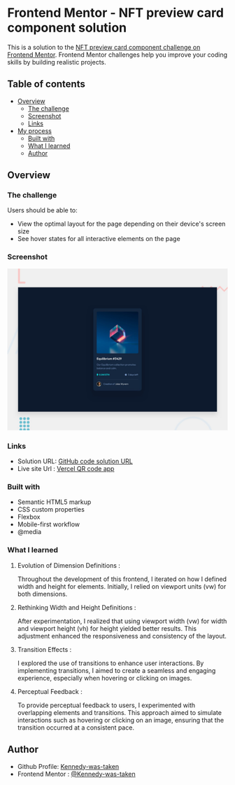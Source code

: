 # Frontend Mentor - NFT preview card component solution

This is a solution to the [NFT preview card component challenge on Frontend Mentor](https://www.frontendmentor.io/challenges/nft-preview-card-component-SbdUL_w0U). Frontend Mentor challenges help you improve your coding skills by building realistic projects. 

## Table of contents

- [Overview](#overview)
  - [The challenge](#the-challenge)
  - [Screenshot](#screenshot)
  - [Links](#links)
- [My process](#my-process)
  - [Built with](#built-with)
  - [What I learned](#what-i-learned)
  - [Author](#author)

## Overview

### The challenge

Users should be able to:

- View the optimal layout for the page depending on their device's screen size
- See hover states for all interactive elements on the page

### Screenshot
  
   ![Full screen](./src/assets/content-images/desktop-preview.jpg)

### Links

- Solution URL: [GitHub code solution URL](https://github.com/Kennedy-was-taken/landing-page-with-single-introductory)
- Live site Url : [Vercel QR code app](https://nft-preview-card-component-main-silk.vercel.app)


### Built with

- Semantic HTML5 markup
- CSS custom properties
- Flexbox
- Mobile-first workflow
- @media

### What I learned

1. Evolution of Dimension Definitions : 

    Throughout the development of this frontend, I iterated on how I defined width and height for elements. Initially, I relied on viewport units (vw) for both dimensions.

2. Rethinking Width and Height Definitions : 

    After experimentation, I realized that using viewport width (vw) for width and viewport height (vh) for height yielded better results. This adjustment enhanced the responsiveness and consistency of the layout.

3. Transition Effects : 

    I explored the use of transitions to enhance user interactions. By implementing transitions, I aimed to create a seamless and engaging experience, especially when hovering or clicking on images.

4. Perceptual Feedback : 

    To provide perceptual feedback to users, I experimented with overlapping elements and transitions. This approach aimed to simulate interactions such as hovering or clicking on an image, ensuring that the transition occurred at a consistent pace.


## Author

- Github Profile: [Kennedy-was-taken](https://github.com/Kennedy-was-taken)
- Frontend Mentor : [@Kennedy-was-taken](https://www.frontendmentor.io/profile/Kennedy-was-taken)
